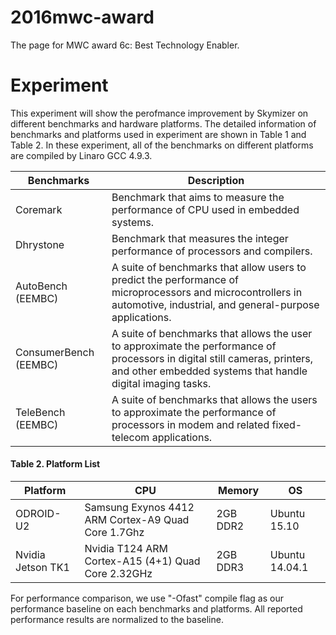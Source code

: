 # 2016mwc-award
The page for MWC award 6c: Best Technology Enabler.

# Experiment

This experiment will show the perofmance improvement by Skymizer on different benchmarks and hardware platforms. The detailed information of benchmarks and platforms used in experiment are shown in Table 1 and Table 2. In these experiment, all of the benchmarks on different platforms are compiled by Linaro GCC 4.9.3. 

Benchmarks		| Description  
---------------	| ------------- 
Coremark		| Benchmark that aims to measure the performance of CPU used in embedded systems.
Dhrystone		| Benchmark that measures the integer performance of processors and compilers.
AutoBench (EEMBC)| A suite of benchmarks that allow users to predict the performance of microprocessors and microcontrollers in automotive, industrial, and general-purpose applications.
ConsumerBench (EEMBC) | A suite of benchmarks that allows the user to approximate the performance of processors in digital still cameras, printers, and other embedded systems that handle digital imaging tasks.
TeleBench (EEMBC) | A suite of benchmarks that allows the users to approximate the performance of processors in modem and related fixed-telecom applications.


#### Table 2. Platform List

Platform | CPU | Memory | OS  
---------|-----|--------|--- 
ODROID-U2|Samsung Exynos 4412 ARM Cortex-A9 Quad Core 1.7Ghz |2GB DDR2|Ubuntu 15.10
Nvidia Jetson TK1|Nvidia T124 ARM Cortex-A15 (4+1) Quad Core 2.32GHz|2GB DDR3|Ubuntu 14.04.1

For performance comparison, we use "-Ofast" compile flag as our performance baseline on each benchmarks and platforms. All reported performance results are normalized
to the baseline.
